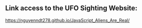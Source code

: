 
## Link access to the UFO Sighting Website:

https://nguyenndt278.github.io/JavaScript_Aliens_Are_Real/
